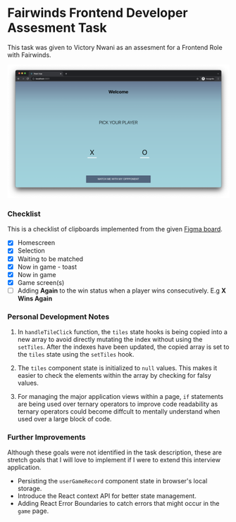 # Fairwinds Frontend Developer Assesment Task
This task was given to Victory Nwani as an assesment for a Frontend Role with Fairwinds. 

![A preview image of the application built](./src/img/preview.png)

### Checklist 
This is a checklist of clipboards implemented from the given [Figma board](https://www.figma.com/file/xICKzY5CFZjXFubtKohgKx/tic-tac-toe-xo?node-id=1%3A59). 
- [x] Homescreen
- [x] Selection
- [x] Waiting to be matched
- [x] Now in game - toast
- [x] Now in game
- [x] Game screen(s)
- [ ] Adding **Again** to the win status when a player wins consecutively. E.g **X Wins Again**

### Personal Development Notes

1. In `handleTileClick` function, the `tiles` state hooks is being copied into a new array to avoid directly mutating the index without using the `setTiles`. After the indexes have been updated, the copied array is set to the `tiles` state using the `setTiles` hook.

2. The `tiles` component state is initialized to `null` values. This makes it easier to check the elements within the array by checking for falsy values. 

3. For managing the major application views within a page, `if` statements are being used over ternary operators to improve code readability as ternary operators could become diffcult to mentally understand when used over a large block of code.

### Further Improvements

Although these goals were not identified in the task description, these are stretch goals that I will love to implement if I were to extend this interview application. 

- Persisting the `userGameRecord` component state in browser's local storage. 
- Introduce the React context API for better state management. 
- Adding React Error Boundaries to catch errors that might occur in the `game` page.   

